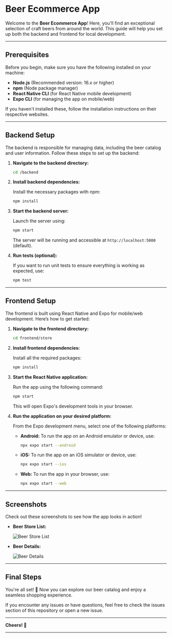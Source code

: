 # Beer Ecommerce App

Welcome to the **Beer Ecommerce App**! Here, you'll find an exceptional selection of craft beers from around the world. This guide will help you set up both the backend and frontend for local development.

---

## Prerequisites

Before you begin, make sure you have the following installed on your machine:

- **Node.js** (Recommended version: 16.x or higher)
- **npm** (Node package manager)
- **React Native CLI** (for React Native mobile development)
- **Expo CLI** (for managing the app on mobile/web)

If you haven't installed these, follow the installation instructions on their respective websites.

---

## Backend Setup

The backend is responsible for managing data, including the beer catalog and user information. Follow these steps to set up the backend:

1. **Navigate to the backend directory:**

    ```bash
    cd /backend
    ```

2. **Install backend dependencies:**

    Install the necessary packages with npm:

    ```bash
    npm install
    ```

3. **Start the backend server:**

    Launch the server using:

    ```bash
    npm start
    ```

    The server will be running and accessible at `http://localhost:5000` (default).

4. **Run tests (optional):**

    If you want to run unit tests to ensure everything is working as expected, use:

    ```bash
    npm test
    ```

---

## Frontend Setup

The frontend is built using React Native and Expo for mobile/web development. Here’s how to get started:

1. **Navigate to the frontend directory:**

    ```bash
    cd frontend/store
    ```

2. **Install frontend dependencies:**

    Install all the required packages:

    ```bash
    npm install
    ```

3. **Start the React Native application:**

    Run the app using the following command:

    ```bash
    npm start
    ```

    This will open Expo's development tools in your browser.

4. **Run the application on your desired platform:**

    From the Expo development menu, select one of the following platforms:

    - **Android:** To run the app on an Android emulator or device, use:

        ```bash
        npx expo start --android
        ```

    - **iOS:** To run the app on an iOS simulator or device, use:

        ```bash
        npx expo start --ios
        ```

    - **Web:** To run the app in your browser, use:

        ```bash
        npx expo start --web
        ```

---

## Screenshots

Check out these screenshots to see how the app looks in action!

- **Beer Store List:**

    ![Beer Store List](frontend/store/assets/BeerStore.jpg)

- **Beer Details:**

    ![Beer Details](frontend/store/assets/BeerStoreDetails.jpg)

---

## Final Steps

You're all set! 🎉 Now you can explore our beer catalog and enjoy a seamless shopping experience.

If you encounter any issues or have questions, feel free to check the issues section of this repository or open a new issue.

---

**Cheers! 🍻**

--- 
